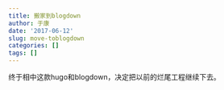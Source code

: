 ```yaml
---
title: 搬家到blogdown
author: 于康
date: '2017-06-12'
slug: move-toblogdown
categories: []
tags: []
---
```


终于相中这款hugo和blogdown，决定把以前的烂尾工程继续下去。